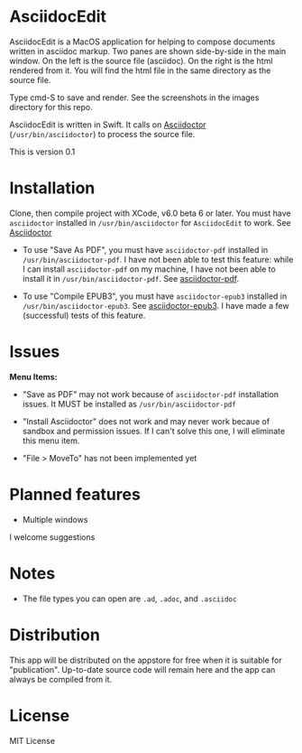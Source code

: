 AsciidocEdit
===========

AsciidocEdit is a MacOS application for helping to compose 
documents written in asciidoc markup.  Two panes are
shown side-by-side in the main window.  On the left
is the source file (asciidoc).  On the right is the
html rendered from it.  You will find the html file in
the same directory as the source file.   

Type cmd-S to save and render.
See the screenshots in the images directory for this repo.

AsciidocEdit is written in Swift.  It calls on 
[Asciidoctor](http://asciidoctor.org) (`/usr/bin/asciidoctor`) to process
the source file. 

This is version 0.1

Installation
============

Clone, then compile project with XCode, v6.0 beta 6 or later. You must have `asciidoctor` 
installed in `/usr/bin/asciidoctor` for `AsciidocEdit` to work.  See [Asciidoctor](http://asciidoctor.org)

- To use "Save As PDF", you must have `asciidoctor-pdf` installed in `/usr/bin/asciidoctor-pdf`.
I have not been able to test this feature: while I can install `asciidoctor-pdf` on my
machine, I have not been able to install it in `/usr/bin/asciidoctor-pdf`.
See [asciidoctor-pdf](https://github.com/asciidoctor/asciidoctor-pdf).

- To use "Compile EPUB3", you must have `asciidoctor-epub3` installed in `/usr/bin/asciidoctor-epub3`.
See [asciidoctor-epub3](https://github.com/asciidoctor/asciidoctor-epub3).  I have made 
a few (successful) tests of this feature. 

Issues
======

**Menu Items:**

- "Save as PDF" may not work because of `asciidoctor-pdf` installation
issues.  It MUST be installed as `/usr/bin/asciidoctor-pdf`

- "Install Asciidoctor" does not work and may never work becaue
of sandbox and permission issues.  If I can't solve this one,
I will eliminate this menu item.

- "File > MoveTo" has not been implemented yet


Planned features
===============

- Multiple windows


I welcome suggestions

Notes
=====

- The file types you can open are `.ad`, `.adoc`, and `.asciidoc`


Distribution
============

This app will be distributed on the appstore
for free when it is suitable for "publication".  Up-to-date source
code will remain here and the app can always be compiled
from it.


License
=======

MIT License
